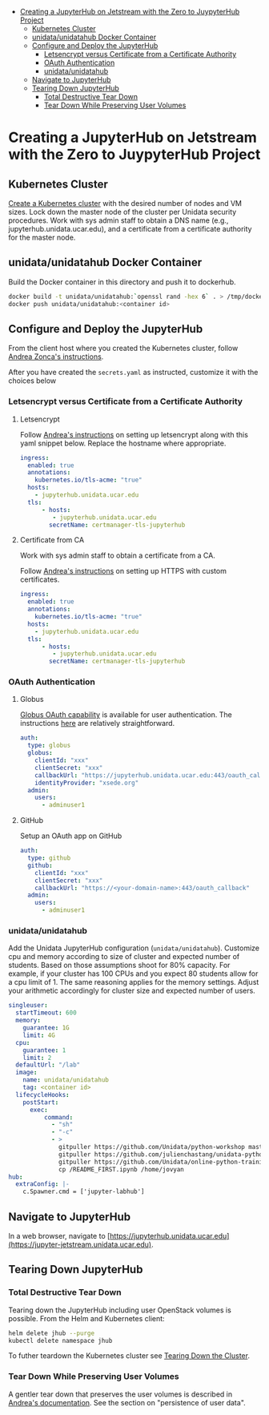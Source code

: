 - [Creating  a JupyterHub on Jetstream with the Zero to JuypyterHub Project](#h:D73CBC56)
  - [Kubernetes Cluster](#h:65F9358E)
  - [unidata/unidatahub Docker Container](#h:CD007D2A)
  - [Configure and Deploy the JupyterHub](#h:E5CA5D99)
    - [Letsencrypt versus Certificate from a Certificate Authority](#h:294A4A20)
    - [OAuth Authentication](#h:8A3C5434)
    - [unidata/unidatahub](#h:214D1D4C)
  - [Navigate to JupyterHub](#h:209E2FBC)
  - [Tearing Down JupyterHub](#h:1E027567)
    - [Total Destructive Tear Down](#h:A69ADD92)
    - [Tear Down While Preserving User Volumes](#h:5F2AA05F)



<a id="h:D73CBC56"></a>

# Creating  a JupyterHub on Jetstream with the Zero to JuypyterHub Project


<a id="h:65F9358E"></a>

## Kubernetes Cluster

[Create a Kubernetes cluster](../../openstack/readme.md) with the desired number of nodes and VM sizes. Lock down the master node of the cluster per Unidata security procedures. Work with sys admin staff to obtain a DNS name (e.g., jupyterhub.unidata.ucar.edu), and a certificate from a certificate authority for the master node.


<a id="h:CD007D2A"></a>

## unidata/unidatahub Docker Container

Build the Docker container in this directory and push it to dockerhub.

```sh
docker build -t unidata/unidatahub:`openssl rand -hex 6` . > /tmp/docker.out 2>&1 &
docker push unidata/unidatahub:<container id>
```


<a id="h:E5CA5D99"></a>

## Configure and Deploy the JupyterHub

From the client host where you created the Kubernetes cluster, follow [Andrea Zonca's instructions](https://zonca.github.io/2018/09/kubernetes-jetstream-kubespray-jupyterhub.html).

After you have created the `secrets.yaml` as instructed, customize it with the choices below


<a id="h:294A4A20"></a>

### Letsencrypt versus Certificate from a Certificate Authority

1.  Letsencrypt

    Follow [Andrea's instructions](https://zonca.github.io/2018/09/kubernetes-jetstream-kubespray-jupyterhub.html) on setting up letsencrypt along with this yaml snippet below. Replace the hostname where appropriate.
    
    ```yaml
    ingress:
      enabled: true
      annotations:
        kubernetes.io/tls-acme: "true"
      hosts:
        - jupyterhub.unidata.ucar.edu
      tls:
          - hosts:
             - jupyterhub.unidata.ucar.edu
            secretName: certmanager-tls-jupyterhub
    ```

2.  Certificate from CA

    Work with sys admin staff to obtain a certificate from a CA.
    
    Follow [Andrea's instructions](https://zonca.github.io/2018/09/kubernetes-jetstream-kubespray-jupyterhub.html) on setting up HTTPS with custom certificates.
    
    ```yaml
    ingress:
      enabled: true
      annotations:
        kubernetes.io/tls-acme: "true"
      hosts:
        - jupyterhub.unidata.ucar.edu
      tls:
          - hosts:
             - jupyterhub.unidata.ucar.edu
            secretName: certmanager-tls-jupyterhub
    ```


<a id="h:8A3C5434"></a>

### OAuth Authentication

1.  Globus

    [Globus OAuth capability](https://developers.globus.org/) is available for user authentication. The instructions [here](https://github.com/jupyterhub/oauthenticator#globus-setup) are relatively straightforward.
    
    ```yaml
    auth:
      type: globus
      globus:
        clientId: "xxx"
        clientSecret: "xxx"
        callbackUrl: "https://jupyterhub.unidata.ucar.edu:443/oauth_callback"
        identityProvider: "xsede.org"
      admin:
        users:
          - adminuser1
    ```

2.  GitHub

    Setup an OAuth app on GitHub
    
    ```yaml
    auth:
      type: github
      github:
        clientId: "xxx"
        clientSecret: "xxx"
        callbackUrl: "https://<your-domain-name>:443/oauth_callback"
      admin:
        users:
          - adminuser1
    ```


<a id="h:214D1D4C"></a>

### unidata/unidatahub

Add the Unidata JupyterHub configuration (`unidata/unidatahub`). Customize cpu and memory according to size of cluster and expected number of students. Based on those assumptions shoot for 80% capacity. For example, if your cluster has 100 CPUs and you expect 80 students allow for a cpu limit of 1. The same reasoning applies for the memory settings. Adjust your arithmetic accordingly for cluster size and expected number of users.

```yaml
singleuser:
  startTimeout: 600
  memory:
    guarantee: 1G
    limit: 4G
  cpu:
    guarantee: 1
    limit: 2
  defaultUrl: "/lab"
  image:
    name: unidata/unidatahub
    tag: <container id>
  lifecycleHooks:
    postStart:
      exec:
          command:
            - "sh"
            - "-c"
            - >
              gitpuller https://github.com/Unidata/python-workshop master python-workshop;
              gitpuller https://github.com/julienchastang/unidata-python-gallery-mirror master notebook-gallery;
              gitpuller https://github.com/Unidata/online-python-training master online-python-training;
              cp /README_FIRST.ipynb /home/jovyan
hub:
  extraConfig: |-
    c.Spawner.cmd = ['jupyter-labhub']
```


<a id="h:209E2FBC"></a>

## Navigate to JupyterHub

In a web browser, navigate to [https://jupyterhub.unidata.ucar.edu](https://jupyter-jetstream.unidata.ucar.edu).


<a id="h:1E027567"></a>

## Tearing Down JupyterHub


<a id="h:A69ADD92"></a>

### Total Destructive Tear Down

Tearing down the JupyterHub including user OpenStack volumes is possible. From the Helm and Kubernetes client:

```sh
helm delete jhub --purge
kubectl delete namespace jhub
```

To futher teardown the Kubernetes cluster see [Tearing Down the Cluster](../../openstack/readme.md).


<a id="h:5F2AA05F"></a>

### Tear Down While Preserving User Volumes

A gentler tear down that preserves the user volumes is described in [Andrea's documentation](https://zonca.github.io/2018/09/kubernetes-jetstream-kubespray-jupyterhub.html). See the section on "persistence of user data".
